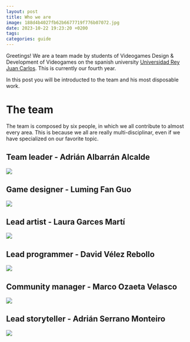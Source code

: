 ```yaml
---
layout: post
title: Who we are
image: 188d4b4027fb62b6677719f776b07072.jpg
date: 2023-10-22 19:23:20 +0200
tags: 
categories: guide
---
```

Greetings! We are a team made by students of Videogames Design & Development of Videogames on the spanish university [Universidad Rey Juan Carlos](https://www.urjc.es). This is currently our fourth year.

In this post you will be introducted to the team and his most disposable work.

# The team

The team is composed by six people, in which we all contribute to almost every area. This is because we all are really multi-disciplinar, even if we have specialized on our favorite topic. 


## Team leader - Adrián Albarrán Alcalde
![]({{https://gluglugames.github.io}}/images/TarjetaAdri.png)

## Game designer - Luming Fan Guo
![]({{https://gluglugames.github.io}}/images/TarjetaLuming.png)

## Lead artist - Laura Garces Martí
![]({{https://gluglugames.github.io}}/images/TarjetaLaura.png)

## Lead programmer - David Vélez Rebollo
![]({{https://gluglugames.github.io}}/images/TarjetaDavid.png)

## Community manager - Marco Ozaeta Velasco
![]({{https://gluglugames.github.io}}/images/TarjetaMarco.png)

## Lead storyteller - Adrián Serrano Monteiro
![]({{https://gluglugames.github.io}}/images/TarjetaAdriC.png)

